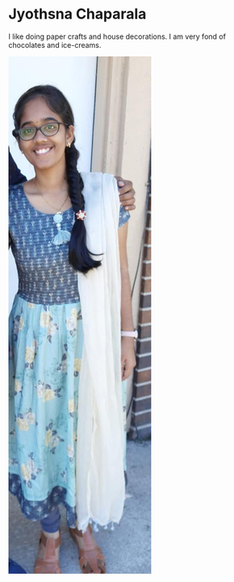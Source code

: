 <!-- Name -->
# Jyothsna Chaparala

<!-- Paragraph about me -->
I like doing paper crafts and house decorations. I am very fond of chocolates and ice-creams.

<!-- My image -->
![Jyothsna](Jyothsna.jpeg)

